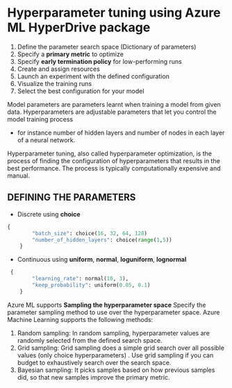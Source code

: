 # Hyperparameter tuning using Azure ML HyperDrive package

1. Define the parameter search space (Dictionary of parameters) 
2. Specify a **primary metric** to optimize
3. Specify **early termination policy**  for low-performing runs
4. Create and assign resources
5. Launch an experiment with the defined configuration
6. Visualize the training runs
7. Select the best configuration for your model

Model parameters are parameters learnt when training a model from given data. Hyperparameters are adjustable parameters that let you control the model training process 
- for instance number of hidden layers and number of nodes in each layer of a neural network.

Hyperparameter tuning, also called hyperparameter optimization, is the process of finding the configuration of hyperparameters that results in the best performance.
The process is typically computationally expensive and manual.

## DEFINING THE PARAMETERS
- Discrete using **choice** 
```python
{
        "batch_size": choice(16, 32, 64, 128)
        "number_of_hidden_layers": choice(range(1,5))
    }
```
- Continuous  using **uniform**, **normal**,  **loguniform**, **lognormal**
```python
 {    
        "learning_rate": normal(10, 3),
        "keep_probability": uniform(0.05, 0.1)
    }
```

Azure ML supports **Sampling the hyperparameter space**
Specify the parameter sampling method to use over the hyperparameter space. Azure Machine Learning supports the following methods:

1. Random sampling: In random sampling, hyperparameter values are randomly selected from the defined search space.
2. Grid sampling:  Grid sampling does a simple grid search over all possible values (only choice hyperparameters) . Use grid sampling if you can budget to exhaustively search over the search space.
3. Bayesian sampling: It picks samples based on how previous samples did, so that new samples improve the primary metric.






 
